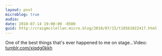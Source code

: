 ```yaml
---
layout: post
microblog: true
audio: 
date: 2010-07-14 19:00:00 -0500
guid: http://craigmcclellan.micro.blog/2010/07/15/t18561022417.html
---
```

One of the best things that's ever happened to me on stage...Video: [tumblr.com/xiqdg0kkh](http://tumblr.com/xiqdg0kkh)
